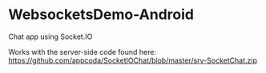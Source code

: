 # WebsocketsDemo-Android
Chat app using Socket.IO

Works with the server-side code found here: https://github.com/appcoda/SocketIOChat/blob/master/srv-SocketChat.zip

